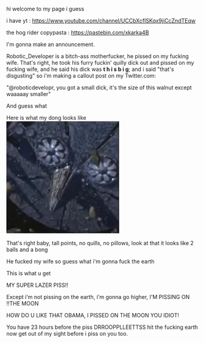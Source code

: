 hi welcome to my page i guess

i have yt : https://www.youtube.com/channel/UCCbXcflSKqx9jiCcZndTEqw

the hog rider copypasta : https://pastebin.com/xkarka4B

I'm gonna make an announcement.

Robotic_Developer is a bitch-ass motherfucker, he pissed on my fucking wife. That's right, he took his furry fuckin' quilly dick out and pissed on my fucking wife, and he said his dick was **t h i s     b i g**; and i said "that's disgusting" so i'm making a callout post on my Twitter.com:

"@roboticdevelopr, you got a small dick, it's the size of this walnut except waaaaay smaller"

And guess what

Here is what my dong looks like
![Here is what my dong looks like](https://github.com/Mati278/Mati278/blob/main/lmaaoooo.png)

That's right baby, tall points, no quills, no pillows, look at that it looks like 2 balls and a bong

He fucked my wife so guess what i'm gonna fuck the earth

This is what u get

MY SUPER LAZER PISS!!

‫
‫
‫
‫
Except i'm not pissing on the earth, i'm gonna go higher, I'M PISSING ON THE MOON!!

HOW DO U LIKE THAT OBAMA, I PISSED ON THE MOON YOU IDIOT!

You have 23 hours before the piss DRROOPPLLEETTSS hit the fucking earth now get out of my sight before i piss on you too.
